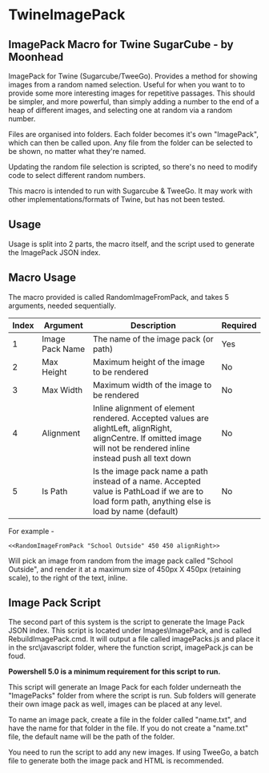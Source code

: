 # TwineImagePack

## ImagePack Macro for Twine SugarCube - by Moonhead

ImagePack for Twine (Sugarcube/TweeGo). Provides a method for showing images from a random named selection. Useful for when you want to to provide some more interesting  images for repetitive passages. This should be simpler, and more powerful, than simply adding a number to the end of a heap of different images, and selecting one at random via a random number.

Files are organised into folders. Each folder becomes it's own "ImagePack", which can then be called upon. Any file from the folder can be selected to be shown, no matter what they're named.

Updating the random file selection is scripted, so there's no need to modify code to select different random numbers.

This macro is intended to run with Sugarcube & TweeGo. It may work with other implementations/formats of Twine, but has not been tested.

## Usage
Usage is split into 2 parts, the macro itself, and the script used to generate the ImagePack JSON index.

## Macro Usage
The macro provided is called RandomImageFromPack, and takes 5 arguments, needed sequentially.

| Index | Argument | Description | Required |
|--|--|--|--|
| 1 | Image Pack Name | The name of the image pack (or path) | Yes |
| 2 | Max Height | Maximum height of the image to be rendered | No |
| 3 | Max Width | Maximum width of the image to be rendered | No | 
| 4 | Alignment | Inline alignment of element rendered. Accepted values are alightLeft, alignRight, alignCentre. If omitted image will not be rendered inline instead push all text down | No
| 5 | Is Path | Is the image pack name a path instead of a name. Accepted value is PathLoad if we are to load form path, anything else is load by name (default) | No |

For example - 

    <<RandomImageFromPack "School Outside" 450 450 alignRight>>

Will pick an image from random from the image pack called "School Outside", and render it at a maximum size of 450px X 450px (retaining scale), to the right of the text, inline.


## Image Pack Script
The second part of this system is the script to generate the Image Pack JSON index. This script is located under Images\ImagePack, and is called RebuildImagePack.cmd. It will output a file called imagePacks.js and place it in the src\javascript folder, where the function script, imagePack.js can be foud.

**Powershell 5.0 is a minimum requirement for this script to run.**

This script will generate an Image Pack for each folder underneath the "ImagePacks" folder from where the script is run. Sub folders will generate their own image pack as well, images can be placed at any level.

To name an image pack, create a file in the folder called "name.txt", and have the name for that folder in the file. If you do not create a "name.txt" file, the default name will be the path of the folder.

You need to run the script to add any new images. If using TweeGo, a batch file to generate both the image pack and HTML is recommended.

